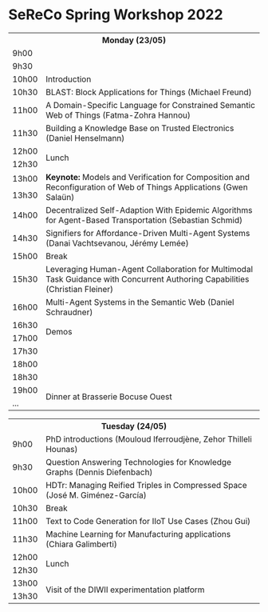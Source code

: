 ---
---
# SeReCo Spring Workshop 2022

<table class="agenda">
  <tr>
    <th colspan="2">Monday (23/05)</th>
  </tr>
  <tr>
    <td>9h00</td>
    <td rowspan="2"></td>
  </tr>
  <tr>
    <td>9h30</td>
  </tr>
  <tr>
    <td>10h00</td>
    <td class="admin">Introduction</td>
  </tr>
  <tr>
    <td>10h30</td>
    <td class="presentation">BLAST: Block Applications for Things (Michael Freund)</td>
  </tr>
  <tr>
    <td>11h00</td>
    <td class="presentation">A Domain-Specific Language for Constrained Semantic Web of Things (Fatma-Zohra Hannou)</td>
  </tr>
  <tr>
    <td>11h30</td>
    <td class="presentation">Building a Knowledge Base on Trusted Electronics (Daniel Henselmann)</td>
  </tr>
  <tr>
    <td>12h00</td>
    <td rowspan="2" class="admin">Lunch</td>
  </tr>
  <tr>
    <td>12h30</td>
  </tr>
  <tr>
    <td>13h00</td>
    <td rowspan="2" class="highlight"><b>Keynote:</b> Models and Verification for Composition and Reconfiguration of Web of Things Applications (Gwen Salaün)</td>
  </tr>
  <tr>
    <td>13h30</td>
  </tr>
  <tr>
    <td>14h00</td>
    <td class="presentation">Decentralized Self-Adaption With Epidemic Algorithms for Agent-Based Transportation (Sebastian Schmid)</td>
  </tr>
  <tr>
    <td>14h30</td>
    <td class="presentation">Signifiers for Affordance-Driven Multi-Agent Systems (Danai Vachtsevanou, Jérémy Lemée)</td>
  </tr>
  <tr>
    <td>15h00</td>
    <td class="admin">Break</td>
  </tr>
  <tr>
    <td>15h30</td>
    <td class="presentation">Leveraging Human-Agent Collaboration for Multimodal Task Guidance with Concurrent Authoring Capabilities (Christian Fleiner)</td>
  </tr>
  <tr>
    <td>16h00</td>
    <td class="presentation">Multi-Agent Systems in the Semantic Web (Daniel Schraudner)</td>
  </tr>
  <tr>
    <td>16h30</td>
    <td rowspan="2" class="highlight">Demos</td>
  </tr>
  <tr>
    <td>17h00</td>
  </tr>
  <tr>
    <td>17h30</td>
    <td rowspan="3"></td>
  </tr>
  <tr>
    <td>18h00</td>
  </tr>
  <tr>
    <td>18h30</td>
  </tr>
  <tr>
    <td>19h00</td>
    <td rowspan="2" class="highlight">Dinner at Brasserie Bocuse Ouest</td>
  </tr>
  <tr>
    <td>...</td>
  </tr>
</table>

<table class="agenda">
  <tr>
    <th colspan="2">Tuesday (24/05)</th>
  </tr>
  <tr>
    <td>9h00</td>
    <td class="presentation">PhD introductions (Mouloud Iferroudjène, Zehor Thilleli Hounas)</td>
  </tr>
  <tr>
    <td>9h30</td>
    <td class="presentation">Question Answering Technologies for Knowledge Graphs (Dennis Diefenbach)</td>
  </tr>
  <tr>
    <td>10h00</td>
    <td class="presentation">HDTr: Managing Reified Triples in Compressed Space (José M. Giménez-García)</td>
  </tr>
  <tr>
    <td>10h30</td>
    <td class="admin">Break</td>
  </tr>
  <tr>
    <td>11h00</td>
    <td class="presentation">Text to Code Generation for IIoT Use Cases (Zhou Gui)</td>
  </tr>
  <tr>
    <td>11h30</td>
    <td class="presentation">Machine Learning for Manufacturing applications (Chiara Galimberti)</td>
  </tr>
  <tr>
    <td>12h00</td>
    <td rowspan="2" class="admin">Lunch</td>
  </tr>
  <tr>
    <td>12h30</td>
  </tr>
  <tr>
    <td>13h00</td>
    <td rowspan="2" class="highlight">Visit of the DIWII experimentation platform</td>
  </tr>
  <tr>
    <td>13h30</td>
  </tr>
</table>

<!-- Dennis Diefenbach ? -->